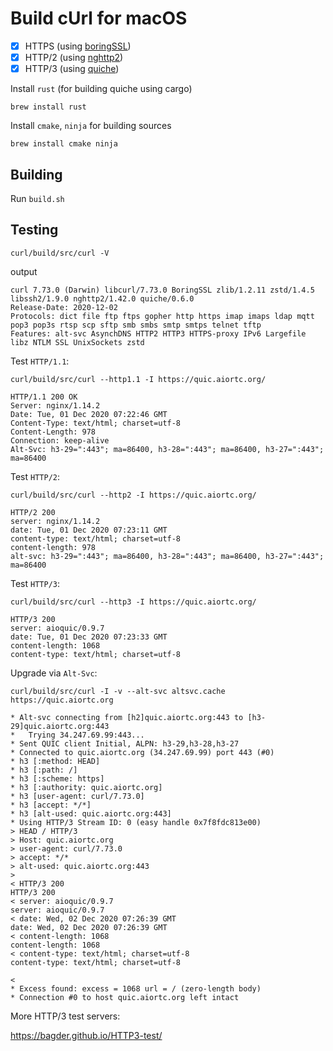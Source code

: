 # Build cUrl for macOS

- [x] HTTPS  (using [boringSSL](https://github.com/google/boringssl))
- [x] HTTP/2 (using [nghttp2](https://github.com/nghttp2/nghttp2))
- [x] HTTP/3 (using [quiche](https://github.com/cloudflare/quiche))

Install `rust` (for building quiche using cargo)

```
brew install rust
```

Install `cmake`, `ninja` for building sources

```
brew install cmake ninja
```

## Building

Run `build.sh`

## Testing

```
curl/build/src/curl -V
```

output

```
curl 7.73.0 (Darwin) libcurl/7.73.0 BoringSSL zlib/1.2.11 zstd/1.4.5 libssh2/1.9.0 nghttp2/1.42.0 quiche/0.6.0
Release-Date: 2020-12-02
Protocols: dict file ftp ftps gopher http https imap imaps ldap mqtt pop3 pop3s rtsp scp sftp smb smbs smtp smtps telnet tftp 
Features: alt-svc AsynchDNS HTTP2 HTTP3 HTTPS-proxy IPv6 Largefile libz NTLM SSL UnixSockets zstd
```

Test `HTTP/1.1`:

```
curl/build/src/curl --http1.1 -I https://quic.aiortc.org/
```

```
HTTP/1.1 200 OK
Server: nginx/1.14.2
Date: Tue, 01 Dec 2020 07:22:46 GMT
Content-Type: text/html; charset=utf-8
Content-Length: 978
Connection: keep-alive
Alt-Svc: h3-29=":443"; ma=86400, h3-28=":443"; ma=86400, h3-27=":443"; ma=86400
```

Test `HTTP/2`:

```
curl/build/src/curl --http2 -I https://quic.aiortc.org/
```

```
HTTP/2 200 
server: nginx/1.14.2
date: Tue, 01 Dec 2020 07:23:11 GMT
content-type: text/html; charset=utf-8
content-length: 978
alt-svc: h3-29=":443"; ma=86400, h3-28=":443"; ma=86400, h3-27=":443"; ma=86400
```

Test `HTTP/3`:

```
curl/build/src/curl --http3 -I https://quic.aiortc.org/
```

```
HTTP/3 200
server: aioquic/0.9.7
date: Tue, 01 Dec 2020 07:23:33 GMT
content-length: 1068
content-type: text/html; charset=utf-8
```

Upgrade via `Alt-Svc`:

```
curl/build/src/curl -I -v --alt-svc altsvc.cache https://quic.aiortc.org
```

```
* Alt-svc connecting from [h2]quic.aiortc.org:443 to [h3-29]quic.aiortc.org:443
*   Trying 34.247.69.99:443...
* Sent QUIC client Initial, ALPN: h3-29,h3-28,h3-27
* Connected to quic.aiortc.org (34.247.69.99) port 443 (#0)
* h3 [:method: HEAD]
* h3 [:path: /]
* h3 [:scheme: https]
* h3 [:authority: quic.aiortc.org]
* h3 [user-agent: curl/7.73.0]
* h3 [accept: */*]
* h3 [alt-used: quic.aiortc.org:443]
* Using HTTP/3 Stream ID: 0 (easy handle 0x7f8fdc813e00)
> HEAD / HTTP/3
> Host: quic.aiortc.org
> user-agent: curl/7.73.0
> accept: */*
> alt-used: quic.aiortc.org:443
> 
< HTTP/3 200
HTTP/3 200
< server: aioquic/0.9.7
server: aioquic/0.9.7
< date: Wed, 02 Dec 2020 07:26:39 GMT
date: Wed, 02 Dec 2020 07:26:39 GMT
< content-length: 1068
content-length: 1068
< content-type: text/html; charset=utf-8
content-type: text/html; charset=utf-8

< 
* Excess found: excess = 1068 url = / (zero-length body)
* Connection #0 to host quic.aiortc.org left intact
```

More HTTP/3 test servers: 

https://bagder.github.io/HTTP3-test/